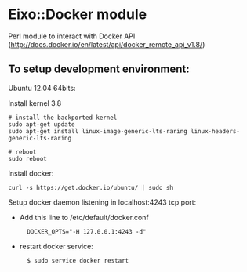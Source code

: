 Eixo::Docker module
===================

Perl module to interact with Docker API (http://docs.docker.io/en/latest/api/docker_remote_api_v1.8/)


To setup development environment:
--------------------------------

Ubuntu 12.04 64bits:

Install kernel 3.8 

    # install the backported kernel
    sudo apt-get update
    sudo apt-get install linux-image-generic-lts-raring linux-headers-generic-lts-raring
    
    # reboot
    sudo reboot


Install docker:

    curl -s https://get.docker.io/ubuntu/ | sudo sh


Setup docker daemon listening in localhost:4243 tcp port:

- Add this line to /etc/default/docker.conf

        DOCKER_OPTS="-H 127.0.0.1:4243 -d"


- restart docker service:

        $ sudo service docker restart
